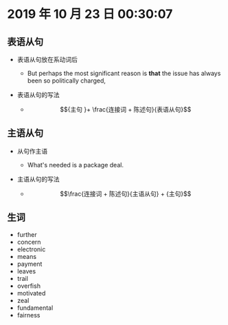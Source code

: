 <!--
 * @Author: your name
 * @Date: 2019-10-23 00:32:22
 * @LastEditTime: 2019-10-23 00:53:03
 * @LastEditors: Please set LastEditors
 * @Description: In User Settings Edit
 * @FilePath: /10_20/10_23.md
 -->

# 2019 年 10 月 23 日 00:30:07

## 表语从句

- 表语从句放在系动词后

  - But perhaps the most significant reason is **that** the issue has always been so politically charged,

- 表语从句的写法
  - $${主句 }+ \frac{连接词 + 陈述句}{表语从句}$$

## 主语从句

- 从句作主语

  - What's needed is a package deal.

- 主语从句的写法
  - $$\frac{连接词 + 陈述句}{主语从句} + {主句}$$

## 生词

- further
- concern
- electronic
- means
- payment
- leaves
- trail
- overfish
- motivated
- zeal
- fundamental
- fairness
